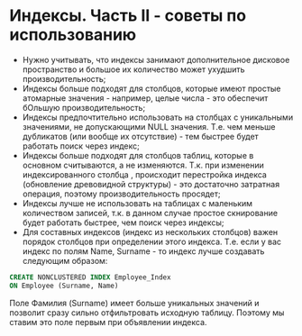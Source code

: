 # Индексы. Часть II - советы по использованию

- Нужно учитывать, что индексы занимают дополнительное дисковое пространство и большое их количество может ухудшить производительность;
- Индексы больше подходят для столбцов, которые имеют простые атомарные значения - например, целые числа - это обеспечит бОльшую производительность;
- Индексы предпочтительно использовать на столбцах с уникальными значениями, не допускающими NULL значения. Т.е. чем меньше дубликатов (или вообще их отсутствие) - тем быстрее будет работать поиск через индекс;
- Индексы  больше подходят для столбцов таблиц, которые в основном считываются, а не изменяются. Т.к. при изменении индексированного столбца , происходит перестройка индекса (обновление древовидной структуры) - это достаточно затратная операция, поэтому производительность просядет;
- Индексы лучше не использовать на таблицах с маленьким количеством записей, т.к. в данном случае простое скнирование будет работать быстрее, чем поиск через индексы;
- Для составных индексов (индекс из нескольких столбцов) важен порядок столбцов при определении этого индекса. Т.е. если у вас индекс по полям Name, Surname - то индекс лучше создавать следующим образом:

```sql
CREATE NONCLUSTERED INDEX Employee_Index
ON Employee (Surname, Name)
```

Поле Фамилия (Surname) имеет больше уникальных значений и позволит сразу сильно отфильтровать исходную таблицу. Поэтому мы ставим это поле первым при объявлении индекса.